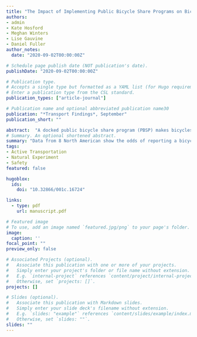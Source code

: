 ```yaml
---
title: "The Impact of Implementing Public Bicycle Share Programs on Bicycle Crashes"
authors:
- admin
- Kate Hosford
- Meghan Winters
- Lise Gauvine
- Daniel Fuller
author_notes:
  date: "2020-09-02T00:00:00Z"

# Schedule page publish date (NOT publication's date).
publishDate: "2020-09-02T00:00:00Z"

# Publication type.
# Accepts a single type but formatted as a YAML list (for Hugo requirements).
# Enter a publication type from the CSL standard.
publication_types: ["article-journal"]

# Publication name and optional abbreviated publication name30
publication: "*Transport Findings*, September"
publication_short: ""

abstract:  "A docked public bicycle share program (PBSP) makes bicycles available to the public. There is limited evidence on the impact of PBSPs on safety. We estimated the impacts of implementing a PBSP on the likelihood of bicycle crashes using a difference in differences approach with repeated cross-sectional survey data (self-reported crashes) collected in 8 Canadian and US cities, from 2012-2014. Relative to control cities (Detroit, Philadelphia, Vancouver), we found that the odds of reporting a bicycling crash did not change after implementing a PBSP (New York, Chicago) and were lower in cities that had existing PBSPs (Boston, Montreal, Toronto)."
# Summary. An optional shortened abstract.
summary: "Data from 8 North American show the odds of reporting a bicycling crash were lower in cities that had existing PBSPs (Boston, Montreal, Toronto)."
tags:
- Active Transportation
- Natural Experiment
- Safety
featured: false

hugoblox:
  ids:
    doi: "10.32866/001c.16724"

links:
  - type: pdf
    url: manuscript.pdf

# Featured image
# To use, add an image named `featured.jpg/png` to your page's folder. 
image:
  caption: ''
focal_point: ""
preview_only: false

# Associated Projects (optional).
#   Associate this publication with one or more of your projects.
#   Simply enter your project's folder or file name without extension.
#   E.g. `internal-project` references `content/project/internal-project/index.md`.
#   Otherwise, set `projects: []`.
projects: []

# Slides (optional).
#   Associate this publication with Markdown slides.
#   Simply enter your slide deck's filename without extension.
#   E.g. `slides: "example"` references `content/slides/example/index.md`.
#   Otherwise, set `slides: ""`.
slides: ""
---
```

  

